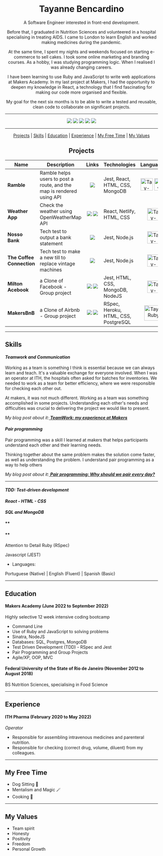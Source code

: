 <h1><div align="center"> Tayanne Bencardino </div></h1>

<div align="center">
  
A Software Engineer interested in front-end development.
  
Before that, I graduated in Nutrition Sciences and volunteered in a hospital specialising in treating AIDS. I came to London to learn English and worked making medicines during the pandemic.
  
At the same time, I spent my nights and weekends focused on starting e-commerce to sell cakes. I took some online marketing and branding courses. As a hobby, I was studying programming logic. When I realised I was already changing careers.
  
I have been learning to use Ruby and JavaScript to write web applications at Makers Academy. In my last project at Makers, I had the opportunity to deepen my knowledge in React, a technology that I find fascinating for making our code more organised and flexible.
  
My goal for the next six months is to be able to write a tested and reusable, clean code to collaborate on significant projects. 
</div>

****

<div align="center">
  <a href="https://medium.com/@tayannebencardino" target="_blank"><img src="https://img.shields.io/badge/Medium-12100E?style=for-the-badge&logo=medium&logoColor=white" target="_blank"></a>
 	<a href="https://www.linkedin.com/in/tayannebencardino/" target="_blank"><img src="https://img.shields.io/badge/LinkedIn-0077B5?style=for-the-badge&logo=linkedin&logoColor=white" target="_blank"></a>
  <a href="https://www.codewars.com/users/taybenca" target="_blank"><img src="https://img.shields.io/badge/Codewars-B1361E?style=for-the-badge&logo=Codewars&logoColor=white" target="_blank"></a>
 	<a href="https://github.com/taybenca" target="_blank"><img src="https://img.shields.io/badge/GitHub-100000?style=for-the-badge&logo=github&logoColor=white"></a>
  <a href="https://exercism.org/profiles/taybenca" targer="_blank"><img src="https://img.shields.io/badge/Exercism-009CAB?style=for-the-badge&logo=exercism&logoColor=white">
</div>

***
<div align="center">
  
[Projects](#projects) | [Skills](#skills) | [Education](#education) | [Experience](#experience) | [My Free Time](#my_free_time) | [My Values](#my_values)

  </div>

## <div align="center"><a name="projects">Projects</a> </div>
  <div align="center">
    
Name | Description | Links | Technologies | Languages
--- | --- | --- | --- | ---
<b>Ramble</b> | Ramble helps users to post a route, and the map is rendered using API | <div align="center"> <a href="https://github.com/taybenca/Ramble-App"> <img src="https://img.shields.io/badge/GitHub-100000?style=for-the-badge&logo=github&logoColor=white"></a></div> | Jest, React, HTML, CSS, MongoDB | <div align="center"><img alt="Tay-TypeScript" height="40" width="40" src="https://cdn.jsdelivr.net/gh/devicons/devicon/icons/typescript/typescript-original.svg" /> <img alt="Tay-JavaScript" height="40" width="40" src="https://cdn.jsdelivr.net/gh/devicons/devicon/icons/javascript/javascript-original.svg" /> </div> 
<b>Weather App</b> | Check the weather using OpenWeatherMap API | <div align="center"><a href="https://weather-taybenca.netlify.app/"><img src="https://img.shields.io/badge/Netlify-00C7B7?style=for-the-badge&logo=netlify&logoColor=white"></a> <a href="https://github.com/taybenca/weather-frontend"><img src="https://img.shields.io/badge/GitHub-100000?style=for-the-badge&logo=github&logoColor=white"></a></div> | React, Netlify, HTML, CSS | <div align="center"><img alt="Tay-JavaScript" height="40" width="40" src="https://cdn.jsdelivr.net/gh/devicons/devicon/icons/javascript/javascript-original.svg" /></div>
<b>Nosso Bank</b> | Tech test to output a bank statement | <div align="center"> <a href="https://github.com/taybenca/bank-tech-test"> <img src="https://img.shields.io/badge/GitHub-100000?style=for-the-badge&logo=github&logoColor=white"> </div> </a> | Jest, Node.js | <div align="center"> <img alt="Tay-JavaScript" height="40" width="40" src="https://cdn.jsdelivr.net/gh/devicons/devicon/icons/javascript/javascript-original.svg" /> </div> 
<b>The Coffee Connection</b> | Tech test to make a new till to replace vintage machines | <div align="center"> <a href="https://github.com/taybenca/till-tech-test"> <img src="https://img.shields.io/badge/GitHub-100000?style=for-the-badge&logo=github&logoColor=white"> </div> </a> | Jest, Node.js | <div align="center"> <img alt="Tay-JavaScript" height="40" width="40" src="https://cdn.jsdelivr.net/gh/devicons/devicon/icons/javascript/javascript-original.svg" /> </div> 
<b>Milton Acebook</b> | a Clone of Facebook - Group project | <div align="center"> <a href="https://milton-acebook.herokuapp.com/"><img src="https://img.shields.io/badge/Heroku-430098?style=for-the-badge&logo=heroku&logoColor=white"></a> <a href="https://github.com/karolina-codes/acebook-node-milton"><img src="https://img.shields.io/badge/GitHub-100000?style=for-the-badge&logo=github&logoColor=white"></a></div> | Jest, HTML, CSS, MongoDB, NodeJS | <div align="center"><img alt="Tay-JavaScript" height="40" width="40" src="https://cdn.jsdelivr.net/gh/devicons/devicon/icons/javascript/javascript-original.svg" /></div>
<b>MakersBnB</b> | a Clone of Airbnb - Group project | <div align="center"><a href="https://officialmakersbnb.herokuapp.com/"><img src="https://img.shields.io/badge/Heroku-430098?style=for-the-badge&logo=heroku&logoColor=white"></a> <a href="https://github.com/taybenca/Airbnb-Clone"><img src="https://img.shields.io/badge/GitHub-100000?style=for-the-badge&logo=github&logoColor=white"></a></div> | RSpec, Heroku, HTML, CSS, PostgreSQL | <div align="center"> <img align="center" alt="Tay-Ruby" height="50" width="60" src="https://cdn.jsdelivr.net/gh/devicons/devicon/icons/ruby/ruby-plain-wordmark.svg"/> </div> 
    
  </div>
  
***

## <a name="skills">Skills</a>
  
#### *Teamwork and Communication*
  
Working as a team is something I think is essential because we can always learn and teach. 
It's a valuable exchange for everyone involved. When I was an operator at ITH, the hospitals often asked for batches for inventories. We needed to work as a team for better efficiency, where we were responsible for checking each other out. 

At makers, it was not much different. Working as a team was something accomplished in some projects. Understanding each other's needs and difficulties was crucial to delivering the project we would like to present.
  
  
*My blog post about it:<a href="https://medium.com/@tayannebencardino/teamwork-my-experience-at-makers-caf996feb0f5"> <b>TeamWork: my experience at Makers</b> </a>*
  
  

#### *Pair programming* 
  
Pair programming was a skill I learned at makers that helps participants understand each other and their learning needs. 
  
Thinking together about the same problem makes the solution come faster, as well as understanding the problem. I understand pair programming as a way to help others

*My blog post about it:<a href="https://medium.com/@tayannebencardino/pair-programming-why-should-we-pair-every-day-87ed7bd1754e"> <b>Pair programming: Why should we pair every day?</b> </a>*
  
***
  
  
#### *TDD: Test-driven development*
#### *React - HTML - CSS*
#### *SQL and MongoDB*
#### **
#### **

Attention to Detail
Ruby (RSpec) 

 Javascript (JEST)
  
* Languages:
  
Portuguese (Native) | English (Fluent) | Spanish (Basic)
  
***

## <a name="education">Education</a>

#### Makers Academy (June 2022 to September 2022)
Highly selective 12 week intensive coding bootcamp

- Command Line
- Use of Ruby and JavaScript to solving problems
- Sinatra, NodeJS
- Databases: SQL, Postgres, MongoDB
- Test Driven Development (TDD) - RSpec and Jest
- Pair Programming and Group Projects
- Agile/XP, OOP, MVC

#### Federal University of the State of Rio de Janeiro (November 2012 to August 2018)
BS Nutrition Sciences, specialising in Food Science

***

## <a name="experience">Experience</a>

#### ITH Pharma (February 2020 to May 2022)
*Operator*

- Responsible for assembling intravenous medicines and parenteral nutrition.
- Responsible for checking (correct drug, volume, diluent) from my colleagues.


***

## <a name="my_free_time">My Free Time</a>

- Dog Sitting 🐶
- Mentalism and Magic 🪄
- Cooking 🥣
  
***

## <a name="my_values">My Values</a>
  - Team spirit
  - Honesty
  - Positivity
  - Freedom
  - Personal Growth
